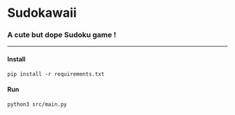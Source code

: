 # Sudokawaii

### A cute but dope Sudoku game !
___
#### Install
`pip install -r requirements.txt`

#### Run
`python3 src/main.py`
